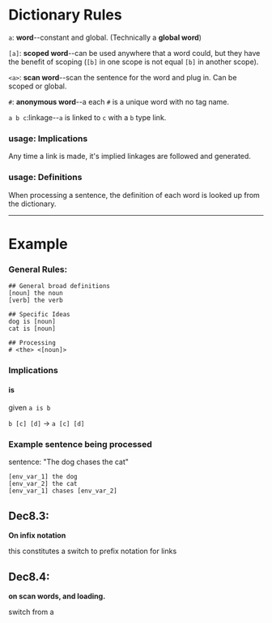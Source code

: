 # Dictionary Rules

`a`: **word**--constant and global. (Technically a **global word**)

`[a]`: **scoped word**--can be used anywhere that a word could, but they have the benefit of scoping (`[b]` in one scope is not equal `[b]` in another scope).

`<a>`: **scan word**--scan the sentence for the word and plug in. Can be scoped or global. 

`#`: **anonymous word**--a each `#` is a unique word with no tag name.

`a b c`:linkage--`a` is linked to `c` with a `b` type link.

### usage: Implications
Any time a link is made, it's implied linkages are followed and generated.

### usage: Definitions
When processing a sentence, the definition of each word is looked up from the dictionary.

---------------

# Example

### General Rules:

	## General broad definitions
	[noun] the noun
	[verb] the verb
	
	## Specific Ideas
	dog is [noun]
	cat is [noun]
	
	## Processing
	# <the> <[noun]>

### Implications

#### is
given `a is b`

`b [c] [d]` -> 
`a [c] [d]`

### Example sentence being processed

sentence: "The dog chases the cat"

	[env_var_1] the dog
	[env_var_2] the cat
	[env_var_1] chases [env_var_2]


## Dec8.3:
**On infix notation**

this constitutes a switch to prefix notation for links

## Dec8.4:
**on scan words, and loading.**

switch from a 














